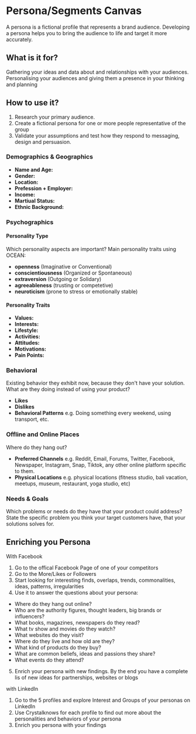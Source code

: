 # Persona/Segments Canvas

A persona is a fictional profile that represents a brand audience.
Developing a persona helps you to bring the audience to life and target it more accurately.

## What is it for?

Gathering your ideas and data about and relationships with your audiences.
Personalising your audiences and giving them a presence in your thinking and planning

## How to use it?

1. Research your primary audience.
2. Create a fictional persona for one or more people representative of the group
3. Validate your assumptions and test how they respond to messaging, design and persuasion.

### Demographics & Geographics

- **Name and Age:**
- **Gender:**
- **Location:**
- **Prefession + Employer:**
- **Income:**
- **Martiual Status:**
- **Ethnic Background:**

### Psychographics

#### Personality Type

Which personality aspects are important?
Main personality traits using OCEAN:

- **openness** (Imaginative or Conventional)
- **conscientiousness** (Organized or Spontaneous)
- **extraversion** (Outgoing or Solidary)
- **agreeableness** (trusting or competetive)
- **neuroticism** (prone to stress or emotionally stable)

#### Personality Traits

- **Values:**
- **Interests:**
- **Lifestyle:**
- **Activities:**
- **Attitudes:**
- **Motivations:**
- **Pain Points:**

### Behavioral

Existing behavior they exhibit now, because they don't have your solution. What are they doing instead of using your product?

- **Likes**
- **Dislikes**
- **Behavioral Patterns**
  e.g. Doing something every weekend, using transport, etc.

### Offline and Online Places

Where do they hang out?

- **Preferred Channels**
  e.g. Reddit, Email, Forums, Twitter, Facebook, Newspaper, Instagram, Snap, Tiktok, any other online platform specific to them.
- **Physical Locations**
  e.g. physical locations (fitness studio, bali vacation, meetups, museum, restaurant, yoga studio, etc)

### Needs & Goals

Which problems or needs do they have that your product could address?
State the specific problem you think your target customers have, that your solutions solves for.

## Enriching you Persona

With Facebook

1. Go to the offical Facebook Page of one of your competitors
2. Go to the More/Likes or Followers
3. Start looking for interesting finds, overlaps, trends, commonalities, ideas, patterns, irregularities
4. Use it to answer the questions about your persona:

- Where do they hang out online?
- Who are the authority figures, thought leaders, big brands or influencers?
- What books, magazines, newspapers do they read?
- What tv show and movies do they watch?
- What websites do they visit?
- Where do they live and how old are they?
- What kind of products do they buy?
- What are common beliefs, ideas and passions they share?
- What events do they attend?

5. Enrich your persona with new findings. By the end you have a complete lis of new ideas for partnerships, websites or blogs

with LinkedIn

1. Go to the 5 profiles and explore Interest and Groups of your personas on LinkedIn
2. Use Crystalknows for each profile to find out more about the personalities and behaviors of your persona
3. Enrich you persona with your findings
